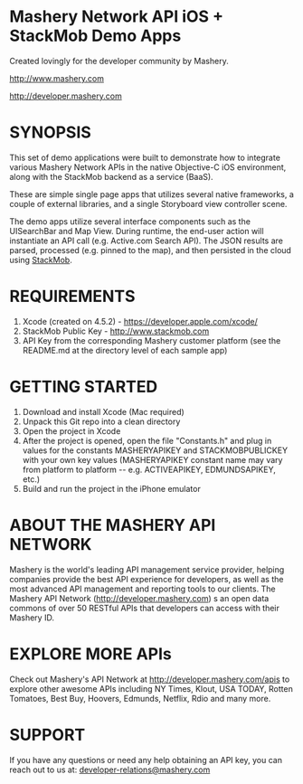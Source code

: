 Mashery Network API iOS + StackMob Demo Apps
==================================================================
Created lovingly for the developer community by Mashery.

http://www.mashery.com

http://developer.mashery.com


SYNOPSIS
==================================================================
This set of demo applications were built to demonstrate how to 
integrate various Mashery Network APIs in the native Objective-C
iOS environment, along with the StackMob backend as a service
(BaaS).

These are simple single page apps that utilizes several native
frameworks, a couple of external libraries, and a single Storyboard
view controller scene.

The demo apps utilize several interface components such as the
UISearchBar and Map View. During runtime, the end-user action will
instantiate an API call (e.g. Active.com Search API). The JSON
results are parsed, processed (e.g. pinned to the map), and then
persisted in the cloud using [StackMob](http://stackmob.com).


REQUIREMENTS
==================================================================
1. Xcode (created on 4.5.2) - https://developer.apple.com/xcode/
2. StackMob Public Key - http://www.stackmob.com
3. API Key from the corresponding Mashery customer platform  (see the README.md at the directory level of each sample app)


GETTING STARTED
==================================================================
1. Download and install Xcode (Mac required)
2. Unpack this Git repo into a clean directory
3. Open the project in Xcode
4. After the project is opened, open the file "Constants.h" and plug in values for the constants MASHERYAPIKEY and STACKMOBPUBLICKEY with your own key values (MASHERYAPIKEY constant name may vary from platform to platform -- e.g. ACTIVEAPIKEY, EDMUNDSAPIKEY, etc.)
5. Build and run the project in the iPhone emulator


ABOUT THE MASHERY API NETWORK
==================================================================
Mashery is the world's leading API management service provider, 
helping companies provide the best API experience for developers,
as well as the most advanced API management and reporting tools 
to our clients. The Mashery API Network (http://developer.mashery.com)
s an open data commons of over 50 RESTful APIs that developers can 
access with their Mashery ID.


EXPLORE MORE APIs
==================================================================
Check out Mashery's API Network at http://developer.mashery.com/apis
to explore other awesome APIs including NY Times, Klout, USA TODAY,
Rotten Tomatoes, Best Buy, Hoovers, Edmunds, Netflix, Rdio and many more. 


SUPPORT
=======
If you have any questions or need any help obtaining an API key, you can reach out to us at: developer-relations@mashery.com
